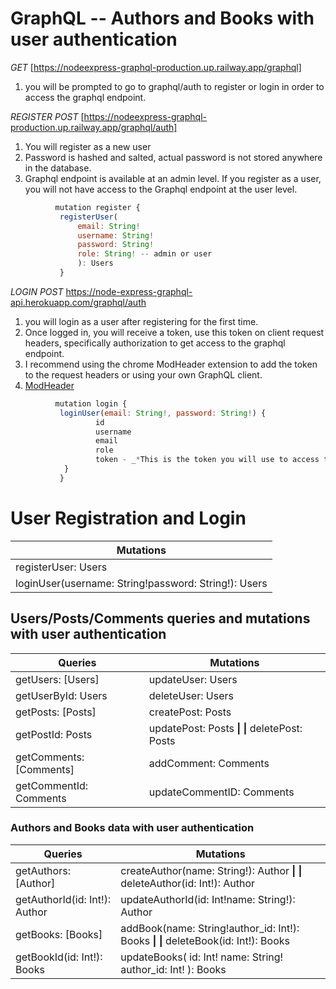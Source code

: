 # GraphQL -- Authors and Books with user authentication 



_GET_ [https://nodeexpress-graphql-production.up.railway.app/graphql]

1) you will be prompted to go to graphql/auth to register or login in order to access the graphql endpoint.



_REGISTER_
_POST_ [https://nodeexpress-graphql-production.up.railway.app/graphql/auth]

1) You will register as a new user
2) Password is hashed and salted, actual password is not stored anywhere in the database.
3) Graphql endpoint is available at an admin level. If you register as a user, you will not have access to the Graphql endpoint at the user level.
   
 ```javascript
           mutation register {
            registerUser(
                email: String!
                username: String!
                password: String!
                role: String! -- admin or user
                ): Users
            }
```           
   
_LOGIN_
_POST_ https://node-express-graphql-api.herokuapp.com/graphql/auth

1) you will login as a user after registering for the first time.
2) Once logged in, you will receive a token, use this token on client request headers, specifically authorization to get access to the graphql endpoint. 
3) I recommend using the chrome ModHeader extension to add the token to the request headers or using your own GraphQL client.
4) [ModHeader](https://chrome.google.com/webstore/detail/modheader/idgpnmonknjnojddfkpgkljpfnnfcklj?hl=en)
   
 ```javascript
           mutation login {
            loginUser(email: String!, password: String!) {
                    id
                    username
                    email
                    role
                    token - _*This is the token you will use to access the graphql endpoint*_
             }
            }
```

# User Registration and Login
| Mutations |
|----------|
| registerUser: Users |
| loginUser(username: String!password: String!): Users |


## Users/Posts/Comments queries and mutations with user authentication
| Queries | Mutations |
|---------| -----------|
| getUsers: [Users] | updateUser: Users |
| getUserById: Users | deleteUser: Users |
| getPosts: [Posts] | createPost: Posts  |
| getPostId: Posts | updatePost: Posts   **__\|__** **__\|__** deletePost: Posts |
| getComments: [Comments] | addComment: Comments |
| getCommentId: Comments | updateCommentID: Comments |


### Authors and Books data with user authentication
| Queries | Mutations |
|-------|-----------|
| getAuthors: [Author] | createAuthor(name: String!): Author **__\|__** **__\|__** deleteAuthor(id: Int!): Author |                 
| getAuthorId(id: Int!): Author | updateAuthorId(id: Int!name: String!): Author |
| getBooks: [Books] | addBook(name: String!author_id: Int!): Books **__\|__** **__\|__** deleteBook(id: Int!): Books |
| getBookId(id: Int!): Books | updateBooks( id: Int! name: String! author_id: Int! ): Books |




